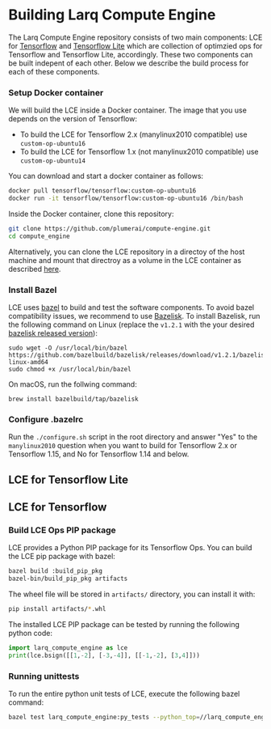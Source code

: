 # Building Larq Compute Engine #

The Larq Compute Engine repository consists of two main components: 
LCE for [Tensorflow](#LCE-for-Tensorflow) and [Tensorflow Lite](#LCE-for-Tensorflow-Lite)
which are collection of optimzied ops for Tensorflow and Tensorflow Lite, accordingly. 
These two components can be built indepent of each other. Below we describe the build
process for each of these components.

### Setup Docker container ###
We will build the LCE inside a Docker container. 
The image that you use depends on the version of Tensorflow:

- To build the LCE for Tensorflow 2.x (manylinux2010 compatible) use `custom-op-ubuntu16`
- To build the LCE for Tensorflow 1.x (not manylinux2010 compatible) use `custom-op-ubuntu14`

You can download and start a docker container as follows:
``` bash
docker pull tensorflow/tensorflow:custom-op-ubuntu16
docker run -it tensorflow/tensorflow:custom-op-ubuntu16 /bin/bash
```

Inside the Docker container, clone this repository:
``` bash
git clone https://github.com/plumerai/compute-engine.git
cd compute_engine
```

Alternatively, you can clone the LCE repository in a directoy of the host machine
and mount that directroy as a volume in the LCE container as described [here](https://docs.docker.com/storage/volumes/).

### Install Bazel ###

LCE uses [bazel](https://bazel.build/) to build and test the software components.
To avoid bazel compatibility issues, we recommend to use [Bazelisk](https://github.com/bazelbuild/bazelisk).
To install Bazelisk, run the following command on Linux (replace the ```v1.2.1``` with the your desired [bazelisk released version](https://github.com/bazelbuild/bazelisk/releases)):

```shell
sudo wget -O /usr/local/bin/bazel https://github.com/bazelbuild/bazelisk/releases/download/v1.2.1/bazelisk-linux-amd64
sudo chmod +x /usr/local/bin/bazel
```

On macOS, run the follwing command:
```
brew install bazelbuild/tap/bazelisk
```

### Configure .bazelrc ###
Run the ```./configure.sh``` script in the root directory and answer 
"Yes" to the ```manylinux2010``` question when you want to build for
Tensorflow 2.x or Tensorflow 1.15, and No for Tensorflow 1.14 and below.

## LCE for Tensorflow Lite ##
<!-- The core of the TF lite library is a C++ library.  -->
<!-- There are python, Android and iOS wrappers around it. -->
<!-- Note that it is possible to use the C++ library directly on Android as well. -->

<!-- This is independent of the normal tensorflow part of the compute engine. It does not require the docker image or the tensorflow python package. -->
<!-- Please see the [TF lite readme](larq_compute_engine/tflite/build/README.md) for more information. -->
<!-- To benchmark the TF lite ops, see [benchmarking](larq_compute_engine/tflite/benchmark/README.md). -->
<!-- To run unit tests for TF lite, see [TF lite unittests](larq_compute_engine/tflite/python/README.md). -->

## LCE for Tensorflow ##

### Build LCE Ops PIP package ###
LCE provides a Python PIP package for its Tensorflow Ops. You can build the LCE pip package with bazel:
``` bash
bazel build :build_pip_pkg
bazel-bin/build_pip_pkg artifacts
```

The wheel file will be stored in `artifacts/` directory, you can install it with:
``` bash
pip install artifacts/*.whl
```

The installed LCE PIP package can be tested by running the following python code:
```python
import larq_compute_engine as lce
print(lce.bsign([[1,-2], [-3,-4]], [[-1,-2], [3,4]]))
```

### Running unittests ###
<!-- You can run the C++ unittests of the LCE with the following bazel command: -->
<!-- ``` bash -->
<!-- bazel test larq_compute_engine/core/tests:cc_tests_general -->
<!-- ``` -->

To run the entire python unit tests of LCE, execute the following bazel command:
``` bash
bazel test larq_compute_engine:py_tests --python_top=//larq_compute_engine:pyruntime
```

<!-- ### Benchmarking ### -->

<!-- See [benchmarking TF lite ops](larq_compute_engine/tflite/benchmark) for benchmarks of complete ops in TF lite. -->

<!-- Benchmarks of sub-components can be run using -->
<!-- ``` bash -->
<!-- bazel run larq_compute_engine:benchmark -->
<!-- ``` -->

<!-- To cross-compile the benchmark program for the Raspberry Pi (armv7), use -->
<!-- ``` bash -->
<!-- bazel build larq_compute_engine:benchmark --config=rpi3 -->
<!-- ``` -->

<!-- The resulting binary `bazel-bin/larq_compute_engine/benchmark` can then be copied to the Raspberry Pi to be used. -->
